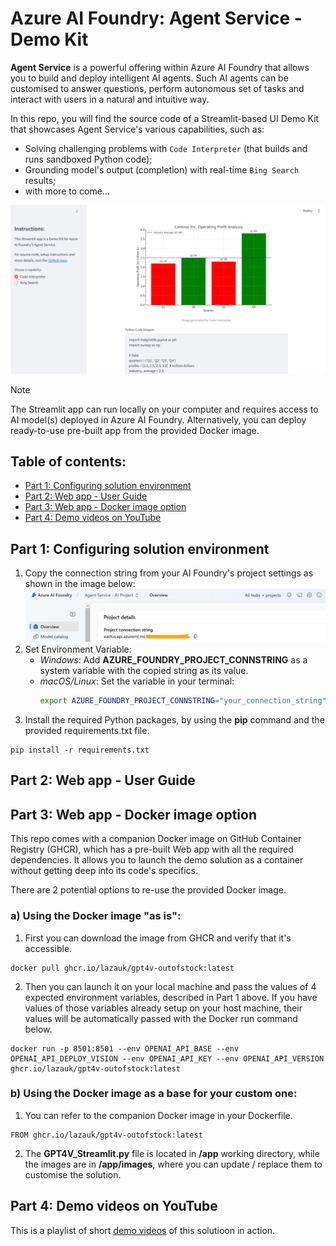 # Azure AI Foundry: Agent Service - Demo Kit

**Agent Service** is a powerful offering within Azure AI Foundry that allows you to build and deploy intelligent AI agents. Such AI agents can be customised to answer questions, perform autonomous set of tasks and interact with users in a natural and intuitive way.

In this repo, you will find the source code of a Streamlit-based UI Demo Kit that showcases Agent Service's various capabilities, such as:
- Solving challenging problems with `Code Interpreter` (that builds and runs sandboxed Python code);
- Grounding model's output (completion) with real-time `Bing Search` results;
- with more to come...

![Home Page of Demo Kit](images/demokit_homepage.png)

> [!NOTE]
> The Streamlit app can run locally on your computer and requires access to AI model(s) deployed in Azure AI Foundry. Alternatively, you can deploy ready-to-use pre-built app from the provided Docker image.

## Table of contents:
- [Part 1: Configuring solution environment](https://github.com/LazaUK/AIFoundry-AgentService-Streamlit#part-1-configuring-solution-environment)
- [Part 2: Web app - User Guide](https://github.com/LazaUK/AIFoundry-AgentService-Streamlit#part-2-web-app---user-guide)
- [Part 3: Web app - Docker image option](https://github.com/LazaUK/AIFoundry-AgentService-Streamlit#part-3-web-app---docker-image-option)
- [Part 4: Demo videos on YouTube]()

## Part 1: Configuring solution environment
1. Copy the connection string from your AI Foundry's project settings as shown in the image below:
![config_foundry_conn_string](images/foundry_conn_string.png)
2. Set Environment Variable:
    - _Windows_: Add **AZURE_FOUNDRY_PROJECT_CONNSTRING** as a system variable with the copied string as its value.
    - _macOS/Linux_: Set the variable in your terminal:
      ``` bash
      export AZURE_FOUNDRY_PROJECT_CONNSTRING="your_connection_string"
      ```
3. Install the required Python packages, by using the **pip** command and the provided requirements.txt file.
```
pip install -r requirements.txt
```

## Part 2: Web app - User Guide

## Part 3: Web app - Docker image option
This repo comes with a companion Docker image on GitHub Container Registry (GHCR), which has a pre-built Web app with all the required dependencies. It allows you to launch the demo solution as a container without getting deep into its code's specifics.

There are 2 potential options to re-use the provided Docker image.

### a) Using the Docker image "as is":
1. First you can download the image from GHCR and verify that it's accessible.
```
docker pull ghcr.io/lazauk/gpt4v-outofstock:latest
```
2. Then you can launch it on your local machine and pass the values of 4 expected environment variables, described in Part 1 above. If you have values of those variables already setup on your host machine, their values will be automatically passed with the Docker run command below.
```
docker run -p 8501:8501 --env OPENAI_API_BASE --env OPENAI_API_DEPLOY_VISION --env OPENAI_API_KEY --env OPENAI_API_VERSION ghcr.io/lazauk/gpt4v-outofstock:latest
```

### b) Using the Docker image as a base for your custom one:
1. You can refer to the companion Docker image in your Dockerfile.
```
FROM ghcr.io/lazauk/gpt4v-outofstock:latest
```
2. The **GPT4V_Streamlit.py** file is located in **/app** working directory, while the images are in **/app/images**, where you can update / replace them to customise the solution.

## Part 4: Demo videos on YouTube
This is a playlist of short [demo videos]() of this solutioon in action.
